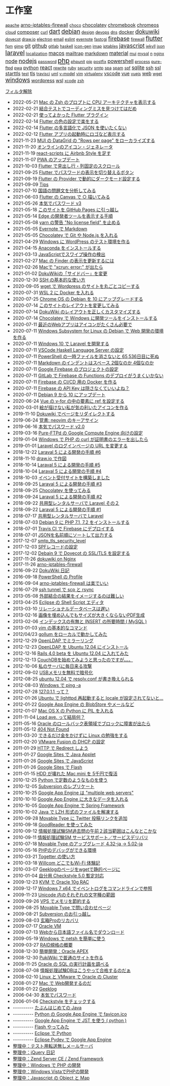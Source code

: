 工作室
=====

<!-- section index: start -->
<p id="tag-cloud">
<a id="tag-apache" style="font-size: 0.9em" href="/t/?tag=apache">apache</a>
<a id="tag-arno-iptables-firewall" style="font-size: 1.0505149978319905em" href="/t/?tag=arno-iptables-firewall">arno-iptables-firewall</a>
<a id="tag-choco" style="font-size: 0.9em" href="/t/?tag=choco">choco</a>
<a id="tag-chocolatey" style="font-size: 1.0505149978319905em" href="/t/?tag=chocolatey">chocolatey</a>
<a id="tag-chromebook" style="font-size: 1.0505149978319905em" href="/t/?tag=chromebook">chromebook</a>
<a id="tag-chromeos" style="font-size: 1.0505149978319905em" href="/t/?tag=chromeos">chromeos</a>
<a id="tag-cloud" style="font-size: 0.9em" href="/t/?tag=cloud">cloud</a>
<a id="tag-composer" style="font-size: 1.0505149978319905em" href="/t/?tag=composer">composer</a>
<a id="tag-curl" style="font-size: 0.9em" href="/t/?tag=curl">curl</a>
<a id="tag-dart" style="font-size: 1.3225490200071284em" href="/t/?tag=dart">dart</a>
<a id="tag-debian" style="font-size: 1.3225490200071284em" href="/t/?tag=debian">debian</a>
<a id="tag-design" style="font-size: 0.9em" href="/t/?tag=design">design</a>
<a id="tag-devops" style="font-size: 0.9em" href="/t/?tag=devops">devops</a>
<a id="tag-dns" style="font-size: 0.9em" href="/t/?tag=dns">dns</a>
<a id="tag-docker" style="font-size: 1.0505149978319905em" href="/t/?tag=docker">docker</a>
<a id="tag-dokuwiki" style="font-size: 1.2890756251918218em" href="/t/?tag=dokuwiki">dokuwiki</a>
<a id="tag-dovecot" style="font-size: 0.9em" href="/t/?tag=dovecot">dovecot</a>
<a id="tag-draw.io" style="font-size: 0.9em" href="/t/?tag=draw.io">draw.io</a>
<a id="tag-electron" style="font-size: 0.9em" href="/t/?tag=electron">electron</a>
<a id="tag-email" style="font-size: 0.9em" href="/t/?tag=email">email</a>
<a id="tag-eslint" style="font-size: 0.9em" href="/t/?tag=eslint">eslint</a>
<a id="tag-evernote" style="font-size: 0.9em" href="/t/?tag=evernote">evernote</a>
<a id="tag-fastcgi" style="font-size: 0.9em" href="/t/?tag=fastcgi">fastcgi</a>
<a id="tag-firebase" style="font-size: 1.2494850021680095em" href="/t/?tag=firebase">firebase</a>
<a id="tag-firewall" style="font-size: 0.9em" href="/t/?tag=firewall">firewall</a>
<a id="tag-flutter" style="font-size: 1.3515449934959718em" href="/t/?tag=flutter">flutter</a>
<a id="tag-fpm" style="font-size: 0.9em" href="/t/?tag=fpm">fpm</a>
<a id="tag-gimp" style="font-size: 0.9em" href="/t/?tag=gimp">gimp</a>
<a id="tag-git" style="font-size: 1.1385606273598312em" href="/t/?tag=git">git</a>
<a id="tag-github" style="font-size: 1.1385606273598312em" href="/t/?tag=github">github</a>
<a id="tag-gitlab" style="font-size: 0.9em" href="/t/?tag=gitlab">gitlab</a>
<a id="tag-haskell" style="font-size: 0.9em" href="/t/?tag=haskell">haskell</a>
<a id="tag-icon-gen" style="font-size: 0.9em" href="/t/?tag=icon-gen">icon-gen</a>
<a id="tag-imap" style="font-size: 0.9em" href="/t/?tag=imap">imap</a>
<a id="tag-iptables" style="font-size: 0.9em" href="/t/?tag=iptables">iptables</a>
<a id="tag-javascript" style="font-size: 1.2494850021680095em" href="/t/?tag=javascript">javascript</a>
<a id="tag-jekyll" style="font-size: 0.9em" href="/t/?tag=jekyll">jekyll</a>
<a id="tag-json" style="font-size: 0.9em" href="/t/?tag=json">json</a>
<a id="tag-laravel" style="font-size: 1.4em" href="/t/?tag=laravel">laravel</a>
<a id="tag-localization" style="font-size: 0.9em" href="/t/?tag=localization">localization</a>
<a id="tag-macos" style="font-size: 1.1385606273598312em" href="/t/?tag=macos">macos</a>
<a id="tag-mailtrap" style="font-size: 1.0505149978319905em" href="/t/?tag=mailtrap">mailtrap</a>
<a id="tag-markdown" style="font-size: 1.0505149978319905em" href="/t/?tag=markdown">markdown</a>
<a id="tag-material" style="font-size: 1.1385606273598312em" href="/t/?tag=material">material</a>
<a id="tag-mui" style="font-size: 0.9em" href="/t/?tag=mui">mui</a>
<a id="tag-mysql" style="font-size: 0.9em" href="/t/?tag=mysql">mysql</a>
<a id="tag-n" style="font-size: 0.9em" href="/t/?tag=n">n</a>
<a id="tag-nginx" style="font-size: 0.9em" href="/t/?tag=nginx">nginx</a>
<a id="tag-node" style="font-size: 1.1385606273598312em" href="/t/?tag=node">node</a>
<a id="tag-nodejs" style="font-size: 1.2890756251918218em" href="/t/?tag=nodejs">nodejs</a>
<a id="tag-password" style="font-size: 0.9em" href="/t/?tag=password">password</a>
<a id="tag-php" style="font-size: 1.4569716761534184em" href="/t/?tag=php">php</a>
<a id="tag-phpunit" style="font-size: 0.9em" href="/t/?tag=phpunit">phpunit</a>
<a id="tag-pip" style="font-size: 0.9em" href="/t/?tag=pip">pip</a>
<a id="tag-postfix" style="font-size: 0.9em" href="/t/?tag=postfix">postfix</a>
<a id="tag-powershell" style="font-size: 1.1385606273598312em" href="/t/?tag=powershell">powershell</a>
<a id="tag-process" style="font-size: 0.9em" href="/t/?tag=process">process</a>
<a id="tag-pure-ftpd" style="font-size: 0.9em" href="/t/?tag=pure-ftpd">pure-ftpd</a>
<a id="tag-pwa" style="font-size: 0.9em" href="/t/?tag=pwa">pwa</a>
<a id="tag-python" style="font-size: 1.0505149978319905em" href="/t/?tag=python">python</a>
<a id="tag-react" style="font-size: 1.1385606273598312em" href="/t/?tag=react">react</a>
<a id="tag-rewrite" style="font-size: 0.9em" href="/t/?tag=rewrite">rewrite</a>
<a id="tag-ruby" style="font-size: 0.9em" href="/t/?tag=ruby">ruby</a>
<a id="tag-security" style="font-size: 0.9em" href="/t/?tag=security">security</a>
<a id="tag-smtp" style="font-size: 0.9em" href="/t/?tag=smtp">smtp</a>
<a id="tag-spa" style="font-size: 0.9em" href="/t/?tag=spa">spa</a>
<a id="tag-spam" style="font-size: 0.9em" href="/t/?tag=spam">spam</a>
<a id="tag-spf" style="font-size: 0.9em" href="/t/?tag=spf">spf</a>
<a id="tag-sqlite" style="font-size: 1.1385606273598312em" href="/t/?tag=sqlite">sqlite</a>
<a id="tag-ssh" style="font-size: 1.0505149978319905em" href="/t/?tag=ssh">ssh</a>
<a id="tag-ssl" style="font-size: 1.0505149978319905em" href="/t/?tag=ssl">ssl</a>
<a id="tag-starttls" style="font-size: 1.0505149978319905em" href="/t/?tag=starttls">starttls</a>
<a id="tag-test" style="font-size: 0.9em" href="/t/?tag=test">test</a>
<a id="tag-tls" style="font-size: 1.0505149978319905em" href="/t/?tag=tls">tls</a>
<a id="tag-travisci" style="font-size: 0.9em" href="/t/?tag=travisci">travisci</a>
<a id="tag-uml" style="font-size: 0.9em" href="/t/?tag=uml">uml</a>
<a id="tag-v-model" style="font-size: 0.9em" href="/t/?tag=v-model">v-model</a>
<a id="tag-vim" style="font-size: 0.9em" href="/t/?tag=vim">vim</a>
<a id="tag-virtualenv" style="font-size: 0.9em" href="/t/?tag=virtualenv">virtualenv</a>
<a id="tag-vscode" style="font-size: 1.0505149978319905em" href="/t/?tag=vscode">vscode</a>
<a id="tag-vue" style="font-size: 1.0505149978319905em" href="/t/?tag=vue">vue</a>
<a id="tag-vuejs" style="font-size: 0.9em" href="/t/?tag=vuejs">vuejs</a>
<a id="tag-web" style="font-size: 1.0505149978319905em" href="/t/?tag=web">web</a>
<a id="tag-wget" style="font-size: 0.9em" href="/t/?tag=wget">wget</a>
<a id="tag-windows" style="font-size: 1.3225490200071284em" href="/t/?tag=windows">windows</a>
<a id="tag-wordpress" style="font-size: 1.0505149978319905em" href="/t/?tag=wordpress">wordpress</a>
<a id="tag-wsl" style="font-size: 1.0505149978319905em" href="/t/?tag=wsl">wsl</a>
<a id="tag-xcode" style="font-size: 0.9em" href="/t/?tag=xcode">xcode</a>
<a id="tag-zsh" style="font-size: 0.9em" href="/t/?tag=zsh">zsh</a>
</p>

<p><a id="tag-ALL" href="/t/">フィルタ解除</a></p>

- 2022-05-21 [Mac の Zsh のプロプトに CPU アーキテクチャを表示する](20220521macterminalarch.html "macos zsh")
- 2022-02-21 [結合テストでコーディングミスを見つけてはだめ](20220221dontfideimplbuginit.html "process v-model test")
- 2022-02-21 [使ってよかった Flutter プラグイン](20220221flutterplugins.html "flutter dart")
- 2022-02-14 [Flutter の色の設定で楽をする](20220214flutterflexcolorscheme.html "flutter dart")
- 2022-02-14 [Flutter の多言語化で JSON を使いたくない](20220214flutterl10nwithoutjson.html "flutter dart")
- 2022-02-12 [Flutter アプリの起動時にロゴなど表示する](20220212flutternativesplash.html "flutter dart")
- 2021-11-23 [MUI の DataGrid の "Rows per page" をローカライズする](20211123muidatagridrowsperpage.html "nodejs react mui")
- 2021-11-20 [オンラインのアイコン・ジェネレータ](20211120icongenerators.html "web")
- 2021-11-19 [react-scripts に Airbnb Style を足す](20211119reactscriptseslintairbnb.html "nodejs react eslint")
- 2021-11-07 [PWA のアップデート](20211107updatepwa.html "pwa nodejs react")
- 2021-10-03 [Flutter で見出し行・列固定のスクロール](20211003flutterscroll2dirs.html "flutter dart")
- 2021-09-25 [Flutter でパスワードの表示を切り替えるボタン](20210925fluttercustomwidget.html "flutter dart material")
- 2021-09-19 [Flutter の Provider で動的にダークモード設定する](20210919flutterproviderdarkmode.html "flutter dart material")
- 2021-09-09 [Tips](tips_20210830.html "windows chromeos chromebook")
- 2021-07-10 [国語の問題文を分析してみる](20210710parsing.html "uml")
- 2021-06-03 [Flutter の Canvas で ○ 描いてみる](20210603fluttercanvas.html "flutter")
- 2021-05-26 [本気でパスワード v3](20210522honkipass.html "javascript material")
- 2021-05-18 [このサイトを GitHub Pages に引っ越し](githubpagesminimal.html "github ruby jekyll")
- 2021-05-14 [Edge の開発者ツールを表示する手順](edgehowtoopendevtools.html)
- 2021-05-08 [yarn の警告 "No license field" を止める](yarnwarningnolicensefield.html "nodejs")
- 2021-05-05 [Evernote で Markdown](evernotemarkdown.html "markdown evernote")
- 2021-05-05 [Chocolatey で Git や Node.js を入れる](windowschocogitnodejs.html "windows chocolatey nodejs ssh")
- 2021-04-29 [Windows に WordPress のテスト環境を作る](windowsxamppwordpress.html "windows apache mysql wordpress")
- 2021-04-15 [Anaconda をインストールする](installanaconda.html "python")
- 2021-03-13 [JavaScriptでスワイプ操作の検出](swipedetection.html "javascript vue")
- 2021-02-27 [Mac の Finder の表示を更新するには](macfinerrefresh.html "macos")
- 2021-02-26 [Macで "xcrun: error:" が出たら](macosxcrunerror.html "macos xcode")
- 2021-01-02 [DokuWikiの「サイドバー」を変更](dokuwikilang.html "dokuwiki")
- 2020-12-30 [SSH の基本的な使い方](sshabc.html "ssh")
- 2020-09-05 [wget で Wordpress のサイトを丸ごとコピーする](getwordpresspageswithwget.html "wget wordpress")
- 2020-07-31 [WSL 2 に Docker を入れる](dockeronwsl2.html "windows docker wsl")
- 2020-07-25 [Chrome OS の Debian を 10 にアップグレードする](chromeosdebianupgradeto10.html "debian chromeos chromebook")
- 2020-07-14 [このサイトのレイアウトを変更してみる](dokuwikimyuserstyle.html "dokuwiki")
- 2020-07-14 [DokuWiki のレイアウトを正しくカスタマイズする](dokuwikiuserstyle.html "dokuwiki")
- 2020-07-14 [Chocolatey で Windows に開発ツールをインストールする](devtoolsinstallbychocolaty.html "windows chocolatey choco vscode powershell")
- 2020-07-11 [最近のWebアプリはアイコンがたくさん必要で](createwebappiconsbynodejs.html "nodejs gimp icon-gen")
- 2020-07-11 [Windows Subsystem for Linux の Debian で Web 開発の環境を作る](wsldebian.html "windows wsl debian python pip virtualenv git")
- 2020-07-11 [Windows 10 で Laravel を開発する](laravelwindows.html "php phpunit powershell laravel windows git sqlite")
- 2020-07-11 [VSCode Haskell Language Server の設定](vscode-haskell-language-server.html "haskell vscode")
- 2020-07-11 [PowerShell の一時ファイルを消さないと 65,536日目に死ぬ](powershellnewtempfile65536.html "powershell")
- 2020-07-11 [Markdown のインデントはスペース 2個なのか 4個なのか](markdownspace2or4.html "markdown")
- 2020-07-11 [Google Firebase のプロジェクトの設定](setupfirebaseproject.html)
- 2020-07-11 [GitLab で Firebase の Functions のデプロイがうまくいかない](gitlabfirebasefunctiondeployerror.html "git firebase devops")
- 2020-07-11 [Firebase の CI/CD 用の Docker を作る](gitlabcicddockernodefirebase.html "docker firebase gitlab node n")
- 2020-07-11 [Firebase の API Key は隠さなくていいよね？](firebaseapikye.html "firebase github")
- 2020-07-11 [Debian 9 から 10 にアップデート](updatedebian9to10.html "debian iptables arno-iptables-firewall")
- 2020-06-24 [Vue の v-for の中の要素に ref を設定する](vuerefinvfor.html "vue")
- 2020-03-01 [絵が描けない私が気の利いたアイコンを作る](createicon.html "web design")
- 2019-11-10 [Dokuwiki でページをリダイレクトする](dokuwikipageredirectplugin.html "dokuwiki")
- 2019-06-24 [覚書: neovim のキーアサイン](vimkeys.html "vim")
- 2019-06-16 [本気でパスワード v2.0](honkipassv2.html "javascript security password")
- 2019-03-16 [Pure-FTPd の Google Compute Engine 向けの設定](pureftpdgce.html "pure-ftpd cloud")
- 2019-01-04 [Windows で PHP の curl が証明書のエラーを出したら](phpcurlcertificateproblem.html "php curl ssl")
- 2019-01-01 [Laravel のログインページの URL を変更する](laravelchangeloginurl.html "laravel")
- 2018-12-22 [Laraval 5 による開発の手順 #6](startlaravel6.html "php laravel")
- 2018-11-10 [draw.io で作図](draw_io.html "php draw.io electron")
- 2018-10-14 [Laraval 5 による開発の手順 #5](startlaravel5.html "php laravel mailtrap")
- 2018-10-04 [Laraval 5 による開発の手順 #4](startlaravel4.html "php laravel")
- 2018-10-03 [イベント受付サイトを構築しました](jsadogaku.html "firebase github vuejs spa")
- 2018-09-25 [Laraval 5 による開発の手順 #3](startlaravel3.html "php laravel localization")
- 2018-09-25 [Chocolatey を使ってみる](chocolatey.html)
- 2018-09-24 [Laraval 5 による開発の手順 #2](startlaravel2.html "php composer laravel mailtrap")
- 2018-09-22 [共用型レンタルサーバで Laravel その２](laravelonsharedserver2.html "php laravel sqlite")
- 2018-09-22 [Laraval 5 による開発の手順 #1](startlaravel1.html "php composer laravel sqlite")
- 2018-07-17 [共用型レンタルサーバで Laravel](laravelonsharedserver.html "php laravel")
- 2018-07-03 [Debian 9 に PHP 7.1, 7.2 をインストールする](debian9php7_1.html "debian php")
- 2018-07-01 [Travis CI で Firebase にデプロイする](firebasetravisci.html "node javascript travisci firebase")
- 2018-07-01 [JSONを名前順にソートして出力する](json-stable-stringify.html "node javascript json")
- 2017-12-07 [smtp_tls_security_level](smtptlssecuritylevelpostfix.html "smtp starttls tls postfix")
- 2017-12-03 [SPFレコードの設定](spfrecord.html "spf spam email dns")
- 2017-12-02 [Debain 9 で Dovecot の SSL/TLS を設定する](debain9dovecotssltls.html "debian dovecot imap ssl tls starttls")
- 2017-11-26 [dokuwiki on Nginx](dokuwikionnginx.html "nginx dokuwiki php fpm fastcgi debian rewrite")
- 2017-11-26 [arno-iptables-firewall](arnoiptablesfirewall.html "debian firewall arno-iptables-firewall")
- 2016-09-22 [DokuWiki 日記](cms/20160922dokuwiki.html "dokuwiki")
- 2016-09-18 [PowerShell の Profile](misc/powershell-profile.html)
- 2016-09-04 [arno-iptables-firewall は楽でいい](hardware-os/arno-iptables-firewall.html)
- 2016-07-29 [ssh tunnel で scp と rsync](misc/ssh-tunnel-scp-rsync.html)
- 2013-05-08 [外部結合の結果をイメージするのは難しい](database/outerjoin.html)
- 2013-04-25 [Eclipse の Shell Script エディタ](programming/eclipse-shell-script-editor.html)
- 2013-03-10 [リレーショナルデータベースは遅い](database/rdbisnotsofast.html)
- 2013-02-16 [画像を埋め込んでもサイズが大きくならないPDF生成](misc/pdfimagesize.html)
- 2013-02-06 [インデックスの有無と INSERT の所要時間 ( MySQL )](database/index-insert-time-mysql.html)
- 2013-01-03 [vim の基本的なコマンド](misc/vimbasiccommands.html)
- 2012/04/23 [gollum をローカルで動かしてみた](programming/gollum-run-local.html)
- 2012-12-29 [OpenLDAP でミラーリング](misc/openldap-mirror.html)
- 2012-12-23 [OpenLDAP を Ubuntu 12.04 にインストール](misc/openldap-ubuntu-12_04-install.html)
- 2012-12-16 [Rails 4.0 beta を Ubuntu 12.04 に入れてみた](programming/rails-4_0-beta-ubuntu-12_04.html)
- 2012-12-13 [CouchDBを始めてみようと思ったのですが。。。](database/couchd-jpcommu.html)
- 2012-10-06 [私のサーバに毎日来る攻撃](hardware-os/attacstomyserver.html)
- 2012-09-02 [USBメモリを無料で暗号化](hardware-os/usbmemory-truecrypt-win-max-linux.html)
- 2012-08-25 [ubuntu 12.04 で resolv.conf が書き換えられる](hardware-os/ubuntu-12-04-resolv-conf.html)
- 2012-08-03 [Windows で ping -a](hardware-os/windows-de-ping--a.html)
- 2012-07-28 [127.0.1.1 って？](hardware-os/whats127-0-1-1.html)
- 2012-01-26 [Ubuntu で lighttpd 再起動すると locale が設定されてないと...](hardware-os/ubuntu-lighttpd-locale.html)
- 2012-01-22 [Google App Engine の BlobStore やメールなど](programming/google-app-engine-blobstore-email.html)
- 2012-01-07 [Mac OS X の Python に PIL を入れる](programming/installpythonpilmacosx.html)
- 2011-11-04 [Load ave. って結局何？](hardware-os/load-ave.html)
- 2011-05-16 [Oracle のロールバック表領域でブロックに障害が出たら](database/oraclerollbacksegerr.html)
- 2011-05-12 [404 Not Found](lamp/404_not_found.html)
- 2011-03-20 [できるだけ金をかけずに Linux の勉強をする](hardware-os/vmwareplayer.html)
- 2011-02-20 [VMware Fusion の DHCP の設定](hardware-os/vmwarefusiondhcp.html)
- 2011-01-29 [HTTP で Redirect しよう](lamp/httpredirect.html)
- 2011-01-27 [Google Sites で Java Applet](cms/20110127.html)
- 2011-01-26 [Google Sites で JavaScript](cms/20110126b.html)
- 2011-01-26 [Google Sites で Flash](cms/20110126a.html)
- 2011-01-15 [HDD が壊れた Mac mini を 5千円で復活](hardware-os/recovermacmini.html)
- 2010-12-25 [Python で定数のようなものを使う](programming/pythonconst.html)
- 2010-12-05 [Subversion のレプリケート](misc/svnreplication.html)
- 2010-10-25 [Google App Engine は "multiple web servers"](programming/gaemultisvr.html)
- 2010-10-10 [Google App Engine に大きなデータを入れる](programming/gaelob.html)
- 2010-10-05 [Google App Engine で Spring Framework](programming/gaespring.html)
- 2010-10-02 [Java で LZH 形式のファイルを解凍する](programming/javalzh.html)
- 2010-09-28 [Movable Type に Twitter 投稿リンクを追加](social/tweetlink.html)
- 2010-09-18 [GoodReader を使ってみた](mobile/goodreader.html)
- 2010-09-12 [情報処理試験SM過去問の午前２該当範囲はこんなとこかな](itcertifications/iteesmt2.html)
- 2010-09-11 [情報処理試験SM サービスサポート／サービスデリバリ](itcertifications/iteesmsssd.html)
- 2010-07-18 [Movable Type のアップグレード 4.32-ja → 5.02-ja](cms/mtupdate.html)
- 2010-05-16 [PHPのデバッグができる環境](lamp/phpdebugger.html)
- 2010-03-21 [Togetter の使い方](social/togetterhowto.html)
- 2010-03-18 [Willcom どこでもWi-Fi 体験記](mobile/willcomws024bf.html)
- 2010-03-07 [Geeklogのページをwgetで静的ページに](cms/geeklogwget.html)
- 2010-01-04 [自分用 Checkstyle 5.0 暫定対応](programming/checkstyle5forme.html)
- 2009-12-23 [KVM で Oracle 10g RAC](database/oracleraconkvm.html)
- 2009-12-17 [Windows 7 x64 でイベントログをコマンドラインで参照](hardware-os/windows7eventlog.html)
- 2009-11-23 [Unicode 内のそれぞれの文字種の範囲](misc/unicodecodechars.html)
- 2009-09-26 [VPS でメモリを節約する](hardware-os/vpsrsavememory.html)
- 2009-08-25 [Movable Type で問い合わせページ](cms/mtformmail.html)
- 2009-08-21 [Subversion のお引っ越し](misc/svnmoveing.html)
- 2009-08-03 [玄箱Proのリカバリ](hardware-os/kuroprorecovery.html)
- 2009-07-17 [Oracle VM](database/oraclevm.html)
- 2009-07-13 [Webから日本語ファイル名でダウンロード](lamp/downloadmbfilename.html)
- 2009-05-19 [Windows で netsh を簡単に使う](hardware-os/windowsnetsh.html)
- 2009-03-27 [RAID規格の概要](hardware-os/raidlevel.html)
- 2008-12-30 [簡単開発：Oracle APEX](database/oracleapexeod.html)
- 2008-12-30 [PukiWiki で普通のサイトを作る](cms/pukiwikias.html)
- 2008-11-25 [Oracle の SQL の実行計画を調べる](database/oraclesqlplan.html)
- 2008-07-08 [情報処理試験DBはこうやって合格するのだぁ](itcertifications/iteedb.html)
- 2008-02-10 [Linux と VMware で Oracle の Cluster](database/oracleclusteronvmware.html)
- 2008-01-27 [Mac で Web開発するのだ](lamp/mamp.html)
- 2008-01-22 [Geeklog](cms/geeklog.html)
- 2006-04-30 [本気でパスワード](programming/honkipass.html)
- 2006-01-06 [Checkstyle をチェックする](programming/checkstyle4me.html)
- ---------- [たぶんはじめての Java](programming/my1stjava.html)
- ---------- [Python の Google App Engine で favicon.ico](programming/python-google-app-engine-favicon-ico.html)
- ---------- [Google App Engine で JST を使う ( python )](programming/google-app-engine-de-jst-wo-shiu.html)
- ---------- [Flash やってみた](programming/flashtrial.html)
- ---------- [Eclipse で Python](programming/gaepydev.html)
- ---------- [Eclipse Pydev で Google App Engine](programming/eclipsegaepythonpj.html)
-  [整理中：テスト用転送無しメールサーバ](misc/apachejames.html)
-  [整理中：jQuery 日記](programming/jquerytrial.html)
-  [整理中：Zend Server CE / Zend Framework](lamp/zendservercezendframework.html)
-  [整理中：Windows で PHP の開発](lamp/phponwin.html)
-  [整理中：Windows VistaでPHPの開発](lamp/vistaphp.html)
-  [整理中：Javascript の Object と Map](programming/javascript-object-map.html)
<!-- section index: end -->